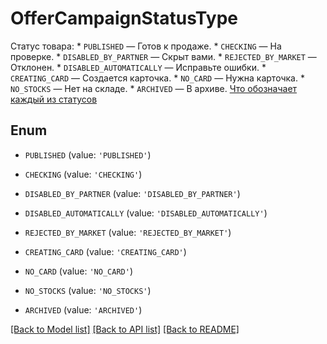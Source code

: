 # OfferCampaignStatusType

Статус товара:  * `PUBLISHED` — Готов к продаже. * `CHECKING` — На проверке. * `DISABLED_BY_PARTNER` — Скрыт вами. * `REJECTED_BY_MARKET` — Отклонен. * `DISABLED_AUTOMATICALLY` — Исправьте ошибки. * `CREATING_CARD` — Создается карточка. * `NO_CARD` — Нужна карточка. * `NO_STOCKS` — Нет на складе. * `ARCHIVED` — В архиве.  [Что обозначает каждый из статусов](https://yandex.ru/support/marketplace/assortment/add/statuses.html) 

## Enum

* `PUBLISHED` (value: `'PUBLISHED'`)

* `CHECKING` (value: `'CHECKING'`)

* `DISABLED_BY_PARTNER` (value: `'DISABLED_BY_PARTNER'`)

* `DISABLED_AUTOMATICALLY` (value: `'DISABLED_AUTOMATICALLY'`)

* `REJECTED_BY_MARKET` (value: `'REJECTED_BY_MARKET'`)

* `CREATING_CARD` (value: `'CREATING_CARD'`)

* `NO_CARD` (value: `'NO_CARD'`)

* `NO_STOCKS` (value: `'NO_STOCKS'`)

* `ARCHIVED` (value: `'ARCHIVED'`)

[[Back to Model list]](../README.md#documentation-for-models) [[Back to API list]](../README.md#documentation-for-api-endpoints) [[Back to README]](../README.md)


